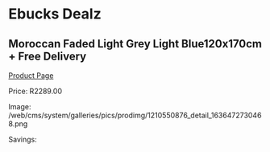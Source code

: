 
# Ebucks Dealz
## Moroccan Faded Light Grey Light Blue120x170cm + Free Delivery
[Product Page](https://www.ebucks.com/web/shop/productSelected.do?prodId=1210550876&catId=1209942441)

Price: R2289.00

Image: /web/cms/system/galleries/pics/prodimg/1210550876_detail_1636472730468.png

Savings: 


	
